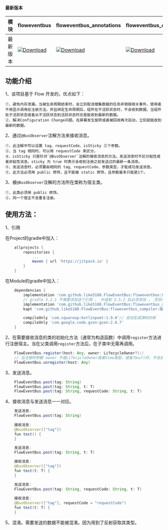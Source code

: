 #### 最新版本

模块|floweventbus|floweventbus_annotations|floweventbus_compiler
---|---|---|---
最新版本|[![Download](https://jitpack.io/v/like5188/FlowEventBus.svg)](https://jitpack.io/#like5188/FlowEventBus)|[![Download](https://jitpack.io/v/like5188/FlowEventBus.svg)](https://jitpack.io/#like5188/FlowEventBus)|[![Download](https://jitpack.io/v/like5188/FlowEventBus.svg)](https://jitpack.io/#like5188/FlowEventBus)

## 功能介绍
1、该项目基于 Flow 开发的，优点如下：

    ①、避免内存泄漏。当被生命周期结束时，会立刻取消搜集数据的任务并销毁相关事件，使用者不用显示调用反注册方法。并且绑定生命周期后，组件在不活跃状态时，不会收到数据。当组件处于活跃状态或者从不活跃状态到活跃状态时总是能收到最新的数据。
    ②、解决Configuration Change问题。在屏幕发生旋转或者被回收再次启动，立刻就能收到最新的数据。

2、通过`@BusObserver`注解方法来接收消息。

    ①、此注解中可以设置 tag、requestCode、isSticky 三个参数。
    ②、当 tag 相同时，可以用 requestCode 来区分。
    ③、isSticky 只是针对`@BusObserver`注解的接收消息的方法。发送消息时不区分粘性或者非粘性消息。sticky 为 true 时表示会收到注册之前发送过的最新一条消息。
    ④、发送消息时，必须要由相同的 tag、requestCode、参数类型，才能成功发送消息。
    ⑤、此方法必须用 public 修饰，且不能被 static 修饰，且参数最多只能是1个。

3、被`@BusObserver`注解的方法所在类称为宿主类。

    ①、此类必须用 public 修饰。
    ②、同一个宿主不会重复注册。

## 使用方法：

1、引用

在Project的gradle中加入：
```groovy
    allprojects {
        repositories {
            ...
            maven { url 'https://jitpack.io' }
        }
    }
```
在Module的gradle中加入：
```groovy
    dependencies {
        implementation 'com.github.like5188.FlowEventBus:floweventbus:版本号'
        // gradle 3.2.1 不需要添加这个引用 ， 升级到 3.5.2 后必须添加 ， 否则会提示找不到floweventbus_annotations中的类 。
        implementation 'com.github.like5188.FlowEventBus:floweventbus_annotations:版本号'
        kapt 'com.github.like5188.FlowEventBus:floweventbus_compiler:版本号'

        compileOnly 'com.squareup:kotlinpoet:1.9.0'// 自动生成源码的库
        compileOnly 'com.google.code.gson:gson:2.8.7'
    }
```

2、在需要接收消息的类的初始化方法（通常为构造函数）中调用`register`方法进行注册宿主。当在父类调用`register`方法后，在子类中无需再调用。
```java
    FlowEventBus.register(host: Any, owner: LifecycleOwner?)//
    // 当注册时参数 owner 不是LifecycleOwner或者View类型，或者为null时，不会自动关联生命周期，必须显示调用下面的方法取消注册；不为null时会自动关联生命周期，不用调用取消注册的方法。
    FlowEventBus.unregister(host: Any)
```

3、发送消息。
```java
    FlowEventBus.post(tag: String)
    FlowEventBus.post(tag: String, t: T)
    FlowEventBus.post(tag: String, requestCode: String, t: T)
```

4、接收消息与发送消息一一对应。
```java
    发送消息:
    FlowEventBus.post(tag: String)
    
    接收消息:
    @BusObserver(["tag"])
    fun test() {
    }
```
```java
    发送消息:
    FlowEventBus.post(tag: String, t: T)

    接收消息:
    @BusObserver(["tag"])
    fun test(t: T) {
    }
```
```java
    发送消息:
    FlowEventBus.post(tag: String, requestCode: String, t: T)
    
    接收消息:
    @BusObserver(["tag"], requestCode = "requestCode")
    fun test(t: T) {
    }
```

5、混淆。需要发送的数据不能被混淆。因为用到了反射获取其类型。